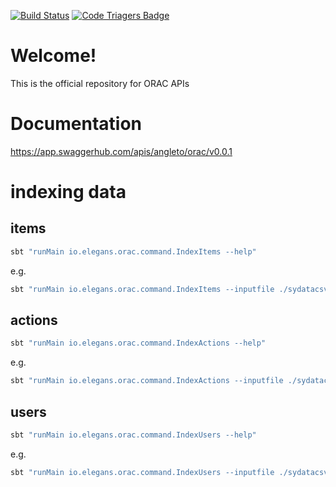 [![Build Status](https://travis-ci.org/elegans-io/orac-api.png)](https://travis-ci.org/elegans-io/orac-api)
[![Code Triagers Badge](https://www.codetriage.com/elegans-io/orac-api/badges/users.svg)](https://www.codetriage.com/elegans-io/orac-api)


# Welcome!

This is the official repository for ORAC APIs

# Documentation

https://app.swaggerhub.com/apis/angleto/orac/v0.0.1

# indexing data

## items

```bash
sbt "runMain io.elegans.orac.command.IndexItems --help"
```

e.g.

```bash
sbt "runMain io.elegans.orac.command.IndexItems --inputfile ./sydatacsv/is.csv --header_kv \"Authorization:Basic `echo -n 'test_user:p4ssw0rd' | base64`\""
```

## actions

```bash
sbt "runMain io.elegans.orac.command.IndexActions --help"
```

e.g.

```bash
sbt "runMain io.elegans.orac.command.IndexActions --inputfile ./sydatacsv/os.csv --header_kv \"Authorization:Basic `echo -n 'test_user:p4ssw0rd' | base64`\""
```

## users

```bash
sbt "runMain io.elegans.orac.command.IndexUsers --help"
```

e.g.

```bash
sbt "runMain io.elegans.orac.command.IndexUsers --inputfile ./sydatacsv/us.csv --header_kv \"Authorization:Basic `echo -n 'test_user:p4ssw0rd' | base64`\""
```

